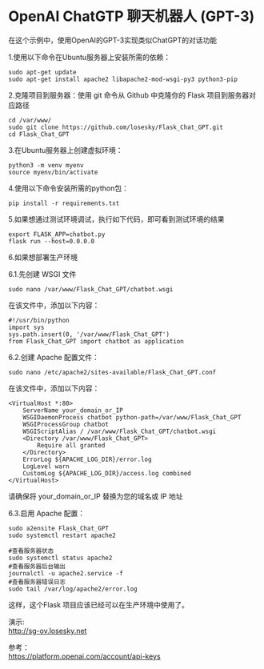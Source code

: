 # OpenAI ChatGTP 聊天机器人 (GPT-3)
在这个示例中，使用OpenAI的GPT-3实现类似ChatGPT的对话功能

1.使用以下命令在Ubuntu服务器上安装所需的依赖：
```
sudo apt-get update
sudo apt-get install apache2 libapache2-mod-wsgi-py3 python3-pip
```

2.克隆项目到服务器：使用 git 命令从 Github 中克隆你的 Flask 项目到服务器对应路径
```
cd /var/www/
sudo git clone https://github.com/losesky/Flask_Chat_GPT.git
cd Flask_Chat_GPT
```
3.在Ubuntu服务器上创建虚拟环境：
```
python3 -m venv myenv
source myenv/bin/activate
```
4.使用以下命令安装所需的python包：
```
pip install -r requirements.txt
```
5.如果想通过测试环境调试，执行如下代码，即可看到测试环境的结果
```
export FLASK_APP=chatbot.py
flask run --host=0.0.0.0
```
6.如果想部署生产环境

6.1.先创建 WSGI 文件
```
sudo nano /var/www/Flask_Chat_GPT/chatbot.wsgi
```
在该文件中，添加以下内容：
```
#!/usr/bin/python
import sys
sys.path.insert(0, '/var/www/Flask_Chat_GPT')
from Flask_Chat_GPT import chatbot as application
```
6.2.创建 Apache 配置文件：
```
sudo nano /etc/apache2/sites-available/Flask_Chat_GPT.conf
```
在该文件中，添加以下内容：
```
<VirtualHost *:80>
    ServerName your_domain_or_IP
    WSGIDaemonProcess chatbot python-path=/var/www/Flask_Chat_GPT
    WSGIProcessGroup chatbot
    WSGIScriptAlias / /var/www/Flask_Chat_GPT/chatbot.wsgi
    <Directory /var/www/Flask_Chat_GPT>
        Require all granted
    </Directory>
    ErrorLog ${APACHE_LOG_DIR}/error.log
    LogLevel warn
    CustomLog ${APACHE_LOG_DIR}/access.log combined
</VirtualHost>
```
请确保将 your_domain_or_IP 替换为您的域名或 IP 地址

6.3.启用 Apache 配置：
```
sudo a2ensite Flask_Chat_GPT
sudo systemctl restart apache2

#查看服务器状态
sudo systemctl status apache2
#查看服务器后台输出
journalctl -u apache2.service -f
#查看服务器错误日志
sudo tail /var/log/apache2/error.log
```
这样，这个Flask 项目应该已经可以在生产环境中使用了。

演示: \
http://sg-ov.losesky.net

参考：\
https://platform.openai.com/account/api-keys
